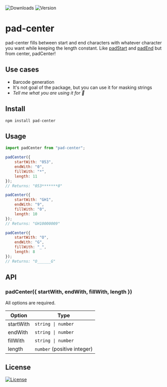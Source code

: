 ![Downloads](https://img.shields.io/npm/dm/pad-center)
![Version](https://img.shields.io/github/package-json/v/ozgurg/pad-center)

# pad-center

pad-center fills between start and end characters with whatever character you want while keeping the length constant.
Like [padStart](https://developer.mozilla.org/en-US/docs/Web/JavaScript/Reference/Global_Objects/String/padStart)
and [padEnd](https://developer.mozilla.org/en-US/docs/Web/JavaScript/Reference/Global_Objects/String/padEnd) but from
center, padCenter!

## Use cases

- Barcode generation
- It's not goal of the package, but you can use it for masking strings
- _Tell me what you are using it for 🙂_

## Install

```shell
npm install pad-center
```

## Usage

```javascript
import padCenter from "pad-center";

padCenter({
    startWith: "053",
    endWith: "0",
    fillWith: "*",
    length: 11
});
// Returns: "053*******0"

padCenter({
    startWith: "GH1",
    endWith: "9",
    fillWith: "0",
    length: 10
});
// Returns: "GH10000009"

padCenter({
    startWith: "O",
    endWith: "G",
    fillWith: "_",
    length: 8
});
// Returns: "O______G"
```

## API

### padCenter({ startWith, endWith, fillWith, length })

All options are required.

| Option    | Type                                   |
|-----------|----------------------------------------|
| startWith | <code>string &#124; number</code>      |
| endWith   | <code>string &#124; number</code>      |
| fillWith  | <code>string &#124; number</code>      |
| length    | <code>number</code> (positive integer) |

## License

[![License](https://img.shields.io/github/license/ozgurg/pad-center)](https://github.com/ozgurg/pad-center/blob/main/LICENSE)
